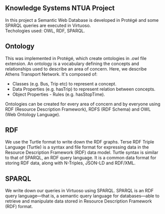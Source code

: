 ## Knowledge Systems NTUA Project
In this project a Semantic Web Database is developed in Protégé and some SPARQL queries are executed in Virtuoso.   
Techologies used: OWL, RDF, SPARQL.  
   
## Ontology
This was implemented in Protégé, which create ontologies in .owl file extension. An ontology is a vocabulary defining the concepts and relationships used to describe an area of concern. Here, we describe Athens Transport Network. It's composed of:

- Classes (e.g. Bus, Trip etc) to represent a concept.
- Data Properties (e.g. hasTrip) to represent relation between concepts.
- Object Properties - Rules (e.g. hasStopTime).   

Ontologies can be created for every area of concern and by everyone using RDF (Resource Description Framework), RDFS (RDF Schema) and OWL (Web Ontology Language).  

## RDF
We use the Turtle format to write down the RDF graphs. Terse RDF Triple Language (Turtle) is a syntax and file format for expressing data in the Resource Description Framework (RDF) data model. Turtle syntax is similar to that of SPARQL, an RDF query language. It is a common data format for storing RDF data, along with N-Triples, JSON-LD and RDF/XML.  

## SPARQL 
We write down our queries in Virtuoso using SPARQL. SPARQL is an RDF query language—that is, a semantic query language for databases—able to retrieve and manipulate data stored in Resource Description Framework (RDF) format.
